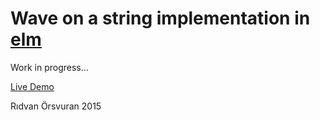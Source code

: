 # Wave on a string implementation in [elm][elm-lang]

Work in progress...

[Live Demo][demo]

Rıdvan Örsvuran 2015


[elm-lang]: http://elm-lang.org "Elm - functional web programming"

[demo]: http://rdno.github.io/elm-waveonastring/

